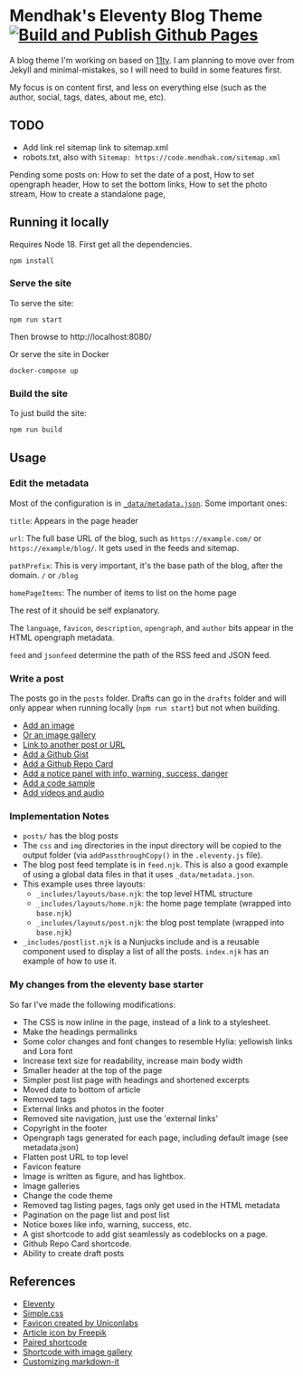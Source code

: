# Mendhak's Eleventy Blog Theme [![Build and Publish Github Pages](https://github.com/mendhak/eleventy-mendhak-blog-theme/actions/workflows/staticsite.yml/badge.svg?branch=main)](https://github.com/mendhak/eleventy-mendhak-blog-theme/actions/workflows/staticsite.yml)

A blog theme I'm working on based on [11ty](https://github.com/11ty/eleventy).  I am planning to move over from Jekyll and minimal-mistakes, so I will need to build in some features first.

My focus is on content first, and less on everything else (such as the author, social, tags, dates, about me, etc).

## TODO

- Add link rel sitemap link to sitemap.xml
- robots.txt, also with `Sitemap: https://code.mendhak.com/sitemap.xml`

Pending some posts on: 
How to set the date of a post, 
How to set opengraph header, 
How to set the bottom links, 
How to set the photo stream, 
How to create a standalone page,


## Running it locally

Requires Node 18. First get all the dependencies. 

```
npm install
```

### Serve the site

To serve the site: 

```
npm run start
```

Then browse to http://localhost:8080/


Or serve the site in Docker

```
docker-compose up
```

### Build the site


To just build the site: 

```
npm run build
```



## Usage

### Edit the metadata

Most of the configuration is in [`_data/metadata.json`](_data/metadata.json).  Some important ones: 

`title`: Appears in the page header

`url`: The full base URL of the blog, such as `https://example.com/` or `https://example/blog/`. It gets used in the feeds and sitemap. 

`pathPrefix`: This is very important, it's the base path of the blog, after the domain.  `/` or `/blog`

`homePageItems`: The number of items to list on the home page

The rest of it should be self explanatory.  

The `language`, `favicon`, `description`, `opengraph`, and `author` bits appear in the HTML opengraph metadata. 

`feed` and `jsonfeed` determine the path of the RSS feed and JSON feed. 

### Write a post

The posts go in the `posts` folder.  Drafts can go in the `drafts` folder and will only appear when running locally (`npm run start`) but not when building. 

- [Add an image](https://code.mendhak.com/eleventy-mendhak-blog-theme/post-with-an-image/) 
- [Or an image gallery](https://code.mendhak.com/eleventy-mendhak-blog-theme/post-with-a-gallery/)
- [Link to another post or URL](https://code.mendhak.com/eleventy-mendhak-blog-theme/posting-links/)
- [Add a Github Gist](https://code.mendhak.com/eleventy-mendhak-blog-theme/post-with-github-gists/)
- [Add a Github Repo Card](https://code.mendhak.com/eleventy-mendhak-blog-theme/github-repo-card/)   
- [Add a notice panel with info, warning, success, danger](https://code.mendhak.com/eleventy-mendhak-blog-theme/post-notice/)
- [Add a code sample](https://code.mendhak.com/eleventy-mendhak-blog-theme/post-with-code/)
- [Add videos and audio](https://code.mendhak.com/eleventy-mendhak-blog-theme/post-with-iframes-videos-third-party/)






### Implementation Notes

- `posts/` has the blog posts
- The `css` and `img` directories in the input directory will be copied to the output folder (via `addPassthroughCopy()` in the `.eleventy.js` file).
- The blog post feed template is in `feed.njk`. This is also a good example of using a global data files in that it uses `_data/metadata.json`.
- This example uses three layouts:
  - `_includes/layouts/base.njk`: the top level HTML structure
  - `_includes/layouts/home.njk`: the home page template (wrapped into `base.njk`)
  - `_includes/layouts/post.njk`: the blog post template (wrapped into `base.njk`)
- `_includes/postlist.njk` is a Nunjucks include and is a reusable component used to display a list of all the posts. `index.njk` has an example of how to use it.

### My changes from the eleventy base starter

So far I've made the following modifications:

* The CSS is now inline in the page, instead of a link to a stylesheet.
* Make the headings permalinks
* Some color changes and font changes to resemble Hylia: yellowish links and Lora font
* Increase text size for readability, increase main body width
* Smaller header at the top of the page
* Simpler post list page with headings and shortened excerpts
* Moved date to bottom of article
* Removed tags
* External links and photos in the footer
* Removed site navigation, just use the 'external links'
* Copyright in the footer
* Opengraph tags generated for each page, including default image (see metadata.json)
* Flatten post URL to top level
* Favicon feature
* Image is written as figure, and has lightbox.
* Image galleries
* Change the code theme
* Removed tag listing pages, tags only get used in the HTML metadata
* Pagination on the page list and post list
* Notice boxes like info, warning, success, etc.
* A gist shortcode to add gist seamlessly as codeblocks on a page.
* Github Repo Card shortcode. 
* Ability to create draft posts

##  References

- [Eleventy](https://www.11ty.dev/docs/)
- [Simple.css](https://github.com/kevquirk/simple.css/wiki)
- [Favicon created by Uniconlabs](https://www.flaticon.com/free-icons/website)
- [Article icon by Freepik](https://www.flaticon.com/free-icons/blog)
- [Paired shortcode](https://www.markllobrera.com/posts/eleventy-paired-shortcodes-and-markdown-rendering/)
- [Shortcode with image gallery](https://www.markllobrera.com/posts/eleventy-building-image-gallery-photoswipe/)
- [Customizing markdown-it](https://publishing-project.rivendellweb.net/customizing-markdown-it/)
